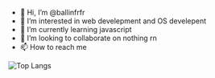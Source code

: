 - 👋 Hi, I’m @ballinfrfr
- 👀 I’m interested in web develepment and OS develepent
- 🌱 I’m currently learning javascript
- 💞️ I’m looking to collaborate on nothing rn
- 📫 How to reach me 

<!---
ballinfrfr/ballinfrfr is a ✨ special ✨ repository because its `README.md` (this file) appears on your GitHub profile.
You can click the Preview link to take a look at your changes.
--->

![Top Langs](https://github-readme-stats.vercel.app/api/top-langs/?username=ballinfrfr&langs_count=11)
